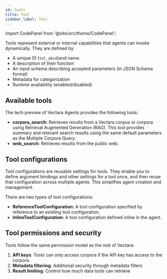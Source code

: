 ```yaml
---
id: tools
title: Tool
sidebar_label: Tool
---
```


import CodePanel from '@site/src/theme/CodePanel';

Tools represent external or internal capabilities that agents can invoke 
dynamically. They are defined by:

* A unique ID (`tol_abcd`)and name.
* A description of their function
* An input schema describing accepted parameters (in JSON Schema format)
* Metadata for categorization
* Runtime availability (enabled/disabled)

## Available tools

The tech preview of Vectara Agents provides the following tools:
* **corpora_search:** Retrieves results from a Vectara corpus or corpora using Retrieval 
  Augmented Generation (RAG). This tool provides summary and relevant search results using 
  the same default parameters as the Multiple Corpora Query.
* **web_search:** Retrieves results from the public web.


## Tool configurations

Tool configurations are reusable settings for tools. They enable you to define 
argument bindings and other settings for a tool once, and then reuse that 
configuration across multiple agents. This simplifies agent creation and 
management.

There are two types of tool configurations:
* **ReferenceToolConfiguration:** A tool configuration specified by reference to an 
  existing tool configuration.
* **InlineToolConfiguration:** A tool configuration defined inline in the agent.

## Tool permissions and security

Tools follow the same permission model as the rest of Vectara:

1. **API keys**: Tools can only access corpora if the API key has access to the 
   corpora.
2. **Metadata filtering**: Additional security through metadata filters
3. **Result limiting**: Control how much data tools can retrieve
